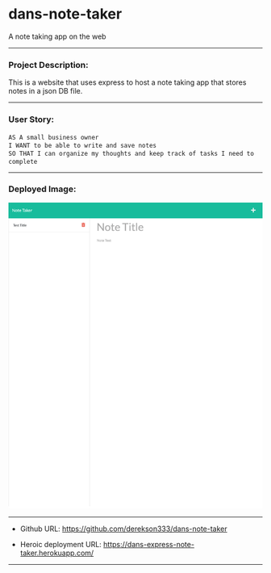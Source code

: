 # dans-note-taker
 A note taking app on the web

---
### Project Description: 

This is a website that uses express to host a note taking app that stores notes in a json DB file.

---

### User Story:

```
AS A small business owner
I WANT to be able to write and save notes
SO THAT I can organize my thoughts and keep track of tasks I need to complete
```

---

### Deployed Image: 

![Screenshot](./assets/note-taker-ss.png)

---
 
* Github URL: 
https://github.com/derekson333/dans-note-taker

* Heroic deployment URL:
https://dans-express-note-taker.herokuapp.com/

---